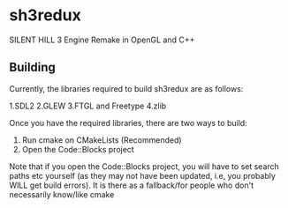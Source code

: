# sh3redux
SILENT HILL 3 Engine Remake in OpenGL and C++

## Building
Currently, the libraries required to build sh3redux are as follows:

1.SDL2
2.GLEW
3.FTGL and Freetype
4.zlib

Once you have the required libraries, there are two ways to build:

1. Run cmake on CMakeLists (Recommended)
2. Open the Code::Blocks project

Note that if you open the Code::Blocks project, you will have to set search paths etc yourself (as they may not have been updated, i.e, you probably WILL get build errors). It is there as a fallback/for people who don't necessarily know/like cmake

